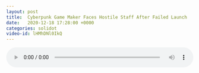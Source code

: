 ```yaml
---
layout: post
title:  Cyberpunk Game Maker Faces Hostile Staff After Failed Launch
date:   2020-12-18 17:28:00 +0000
categories: solidot
video-id: lHMhDNl0IkQ
---
```


<audio src="/assets/8419578b0490e70cc996023755821193.mp3" style="width: 100%;" controls></audio>

